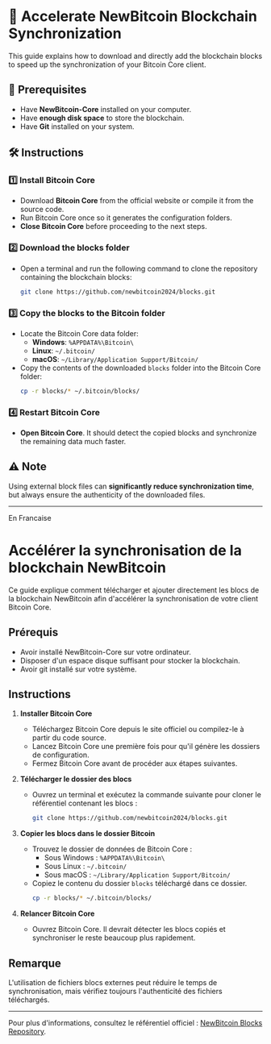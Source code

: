 
# 🚀 Accelerate NewBitcoin Blockchain Synchronization  

This guide explains how to download and directly add the blockchain blocks to speed up the synchronization of your Bitcoin Core client.  

## 📌 Prerequisites  
- Have **NewBitcoin-Core** installed on your computer.  
- Have **enough disk space** to store the blockchain.  
- Have **Git** installed on your system.  

## 🛠️ Instructions  

### 1️⃣ Install Bitcoin Core  
- Download **Bitcoin Core** from the official website or compile it from the source code.  
- Run Bitcoin Core once so it generates the configuration folders.  
- **Close Bitcoin Core** before proceeding to the next steps.  

### 2️⃣ Download the blocks folder  
- Open a terminal and run the following command to clone the repository containing the blockchain blocks:  
  ```sh
  git clone https://github.com/newbitcoin2024/blocks.git
  ```  

### 3️⃣ Copy the blocks to the Bitcoin folder  
- Locate the Bitcoin Core data folder:  
  - **Windows**: `%APPDATA%\Bitcoin\`  
  - **Linux**: `~/.bitcoin/`  
  - **macOS**: `~/Library/Application Support/Bitcoin/`  
- Copy the contents of the downloaded `blocks` folder into the Bitcoin Core folder:  
  ```sh
  cp -r blocks/* ~/.bitcoin/blocks/
  ```  

### 4️⃣ Restart Bitcoin Core  
- **Open Bitcoin Core**. It should detect the copied blocks and synchronize the remaining data much faster.  

## ⚠️ Note  
Using external block files can **significantly reduce synchronization time**, but always ensure the authenticity of the downloaded files.  

---

En Francaise

# Accélérer la synchronisation de la blockchain NewBitcoin

Ce guide explique comment télécharger et ajouter directement les blocs de la blockchain NewBitcoin afin d'accélérer la synchronisation de votre client Bitcoin Core.

## Prérequis
- Avoir installé NewBitcoin-Core sur votre ordinateur.
- Disposer d'un espace disque suffisant pour stocker la blockchain.
- Avoir git installé sur votre système.

## Instructions

1. **Installer Bitcoin Core**
   - Téléchargez Bitcoin Core depuis le site officiel ou compilez-le à partir du code source.
   - Lancez Bitcoin Core une première fois pour qu'il génère les dossiers de configuration.
   - Fermez Bitcoin Core avant de procéder aux étapes suivantes.

2. **Télécharger le dossier des blocs**
   - Ouvrez un terminal et exécutez la commande suivante pour cloner le référentiel contenant les blocs :
     ```sh
     git clone https://github.com/newbitcoin2024/blocks.git
     ```

3. **Copier les blocs dans le dossier Bitcoin**
   - Trouvez le dossier de données de Bitcoin Core :
     - Sous Windows : `%APPDATA%\Bitcoin\`
     - Sous Linux : `~/.bitcoin/`
     - Sous macOS : `~/Library/Application Support/Bitcoin/`
   - Copiez le contenu du dossier `blocks` téléchargé dans ce dossier.
     ```sh
     cp -r blocks/* ~/.bitcoin/blocks/
     ```

4. **Relancer Bitcoin Core**
   - Ouvrez Bitcoin Core. Il devrait détecter les blocs copiés et synchroniser le reste beaucoup plus rapidement.

## Remarque
L'utilisation de fichiers blocs externes peut réduire le temps de synchronisation, mais vérifiez toujours l'authenticité des fichiers téléchargés.

---

Pour plus d'informations, consultez le référentiel officiel : [NewBitcoin Blocks Repository](https://github.com/newbitcoin2024/blocks.git).

